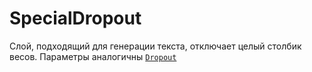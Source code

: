 # SpecialDropout

Слой, подходящий для генерации текста, отключает целый столбик весов. Параметры аналогичны [`Dropout`](dropout.md)
